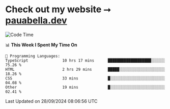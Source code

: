 # Check out my website ⭢ [pauabella.dev](https://pauabella.dev)

<!--START_SECTION:waka-->
![Code Time](http://img.shields.io/badge/Code%20Time-3%2C754%20hrs%2039%20mins-blue)

📊 **This Week I Spent My Time On** 

```text
💬 Programming Languages: 
TypeScript               10 hrs 17 mins      ███████████████████░░░░░░   75.26 % 
HTML                     2 hrs 29 mins       █████░░░░░░░░░░░░░░░░░░░░   18.26 % 
CSS                      33 mins             █░░░░░░░░░░░░░░░░░░░░░░░░   04.08 % 
Other                    19 mins             █░░░░░░░░░░░░░░░░░░░░░░░░   02.41 % 
```


 Last Updated on 28/09/2024 08:06:56 UTC
<!--END_SECTION:waka-->
